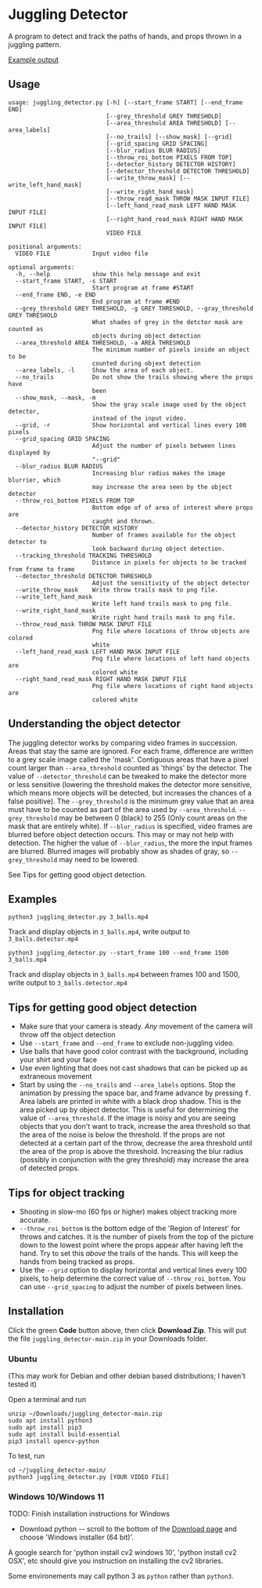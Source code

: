# Juggling Detector

A program to detect and track the paths of hands, and props thrown in a juggling pattern.

[Example output](https://www.youtube.com/embed/25pxncC-uQY)

## Usage

    usage: juggling_detector.py [-h] [--start_frame START] [--end_frame END]
                                [--grey_threshold GREY THRESHOLD]
                                [--area_threshold AREA THRESHOLD] [--area_labels]
                                [--no_trails] [--show_mask] [--grid]
                                [--grid_spacing GRID SPACING]
                                [--blur_radius BLUR RADIUS]
                                [--throw_roi_bottom PIXELS FROM TOP]
                                [--detector_history DETECTOR HISTORY]
                                [--detector_threshold DETECTOR THRESHOLD]
                                [--write_throw_mask] [--write_left_hand_mask]
                                [--write_right_hand_mask]
                                [--throw_read_mask THROW MASK INPUT FILE]
                                [--left_hand_read_mask LEFT HAND MASK INPUT FILE]
                                [--right_hand_read_mask RIGHT HAND MASK INPUT FILE]
                                VIDEO FILE
    
    positional arguments:
      VIDEO FILE            Input video file
    
    optional arguments:
      -h, --help            show this help message and exit
      --start_frame START, -s START
                            Start program at frame #START
      --end_frame END, -e END
                            End program at frame #END
      --grey_threshold GREY THRESHOLD, -g GREY THRESHOLD, --gray_threshold GREY THRESHOLD
                            What shades of grey in the detctor mask are counted as
                            objects during object detection
      --area_threshold AREA THRESHOLD, -a AREA THRESHOLD
                            The minimum number of pixels inside an object to be
                            counted during objext detection
      --area_labels, -l     Show the area of each object.
      --no_trails           Do not show the trails showing where the props have
                            been
      --show_mask, --mask, -m
                            Show the gray scale image used by the object detector,
                            instead of the input video.
      --grid, -r            Show horizontal and vertical lines every 100 pixels
      --grid_spacing GRID SPACING
                            Adjust the number of pixels between lines displayed by
                            "--grid"
      --blur_radius BLUR RADIUS
                            Increasing blur radius makes the image blurrier, which
                            may increase the area seen by the object detector
      --throw_roi_bottom PIXELS FROM TOP
                            Bottom edge of of area of interest where props are
                            caught and thrown.
      --detector_history DETECTOR HISTORY
                            Number of frames available for the object detector to
                            look backward during object detection.
      --tracking_threshold TRACKING THRESHOLD
                            Distance in pixels for objects to be tracked from frame to frame
      --detector_threshold DETECTOR THRESHOLD
                            Adjust the sensitivity of the object detector
      --write_throw_mask    Write throw trails mask to png file.
      --write_left_hand_mask
                            Write left hand trails mask to png file.
      --write_right_hand_mask
                            Write right hand trails mask to png file.
      --throw_read_mask THROW MASK INPUT FILE
                            Png file where locations of throw objects are colored
                            white
      --left_hand_read_mask LEFT HAND MASK INPUT FILE
                            Png file where locations of left hand objects are
                            colored white
      --right_hand_read_mask RIGHT HAND MASK INPUT FILE
                            Png file where locations of right hand objects are
                            colored white

## Understanding the object detector

The juggling detector works by comparing video frames in succession. Areas that stay the same are ignored. For each frame, difference are written to a grey scale image called the 'mask'. Contiguous areas that have a pixel count larger than `--area_threshold` counted as 'things' by the detector. The value of `--detector_threshold` can be tweaked to make the detector more or less sensitive (lowering the threshold makes the detector more sensitive, which means more objects will be detected, but increases the chances of a false positive). The `--grey_threshold` is the minimum grey value that an area must have to be counted as part of the area used by `--area_threshold`. `--grey_threshold` may be between 0 (black) to 255 (Only count areas on the mask that are entirely white). If `--blur_radius` is specified, video frames are blurred before object detection occurs. This may or may not help with detection. The higher the value of `--blur_radius`, the more the input frames are blurred. Blurred images will probably show as shades of gray, so `--grey_threshold` may need to be lowered.

See Tips for getting good object detection.

## Examples

    python3 juggling_detector.py 3_balls.mp4

Track and display objects in `3_balls.mp4`, write output to `3_balls.detector.mp4`

    python3 juggling_detector.py --start_frame 100 --end_frame 1500 3_balls.mp4

Track and display objects in `3_balls.mp4` between frames 100 and 1500, write output to `3_balls.detector.mp4`

## Tips for getting good object detection

* Make sure that your camera is steady. *Any* movement of the camera will throw off the object detection
* Use `--start_frame` and `--end_frame` to exclude non-juggling video.
* Use balls that have good color contrast with the background, including your shirt and your face
* Use even lighting that does not cast shadows that can be picked up as extraneous movement
* Start by using the `--no_trails` and `--area_labels` options. Stop the animation by pressing the space bar, and frame advance by pressing <kbd>f</kbd>. Area labels are printed in white with a black drop shadow. This is the area picked up by object detector. This is useful for determining the value of `--area_threshold`. If the image is noisy and you are seeing objects that you don't want to track, increase the area threshold so that the area of the noise is below the threshold. If the props are not detected at a certain part of the throw, decrease the area threshold until the area of the prop is above the threshold. Increasing the blur radius (possibly in conjunction with the grey threshold) may increase the area of detected props.

## Tips for object tracking

* Shooting in slow-mo (60 fps or higher) makes object tracking more accurate.
* `--throw_roi_bottom` is the bottom edge of the 'Region of Interest' for throws and catches. It is the number of pixels from the top of the picture down to the lowest point where the props appear after having left the hand. Try to set this *above* the trails of the hands. This will keep the hands from being tracked as props.
* Use the `--grid` option to display horizontal and vertical lines every 100 pixels, to help determine the correct value of `--throw_roi_bottom`. You can use `--grid_spacing` to adjust the number of pixels between lines.

## Installation

Click the green **Code** button above, then click **Download Zip**. This will put the file `juggling_detector-main.zip` in your Downloads folder.

### Ubuntu

(This may work for Debian and other debian based distributions; I haven't tested it)

Open a terminal and run

    unzip ~/Downloads/juggling_detector-main.zip 
    sudo apt install python3
    sudo apt install pip3
    sudo apt install build-essential
    pip3 install opencv-python

To test, run

    cd ~/juggling_detector-main/
    python3 juggling_detector.py [YOUR VIDEO FILE]

### Windows 10/Windows 11

TODO: Finish installation instructions for Windows

* Download python -- scroll to the bottom of the [Download page](https://www.python.org/downloads/release/python-3102/) and choose 'Windows installer (64 bit)'.

A google search for 'python install cv2 windows 10', 'python install cv2 OSX', etc should give you instruction on installing the cv2 libraries.

Some environements may call python 3 as `python` rather than `python3`.
